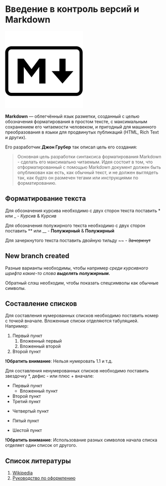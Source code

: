 # Введение в контроль версий и Markdown

![Логотип](markdown--v2.png "Markdown")

**Markdown** — облегчённый язык разметки, созданный с целью обозначения форматирования в простом тексте, с максимальным сохранением его читаемости человеком, и пригодный для машинного преобразования в языки для продвинутых публикаций (HTML, Rich Text и других).

Его разработчик **Джон Грубер** так описал цель его создания:
>Основная цель разработки синтаксиса форматирования Markdown - сделать его максимально читаемым. Идея состоит в том, что отформатированный с помощью Markdown документ должен быть опубликован как есть, как обычный текст, и не должен выглядеть так, как будто он размечен тегами или инструкциями по форматированию.

## Форматирование текста

Для обозначения курсива необходимо с двух сторон текста поставить \* или \_ - *Курсив* & _Курсив_

Для обозначения полужирного текста необходимо с двух сторон поставить \*\* или \_\_ - **Полужирный** & __Полужирный__

Для зачеркнутого текста поставить двойную тильду \~~ - ~~Зачеркнут~~ 

## New branch created



Разные варианты необходимы, чтобы например *среди курсивного шрифта какие-то слова __выделять полужирным.__*

Обратный слэш необходим, чтобы показать спецсимволы как обычные символы.

## Составление списков

Для составления нумерованных списков необходимо поставить номер с точкой вначале. Вложенные списки отделяются табуляцией. Например:

1. Первый пункт
    1. Вложенный первый
    2. Вложенный второй
2. Второй пункт

**!Обратить внимание**: Нельзя нумеровать 1.1 и т.д.

Для составления ненумерованных списков необходимо поставить звездочку \*, дефис - или плюс + вначале:
* Первый пункт
    * Вложенный пункт
* Второй пункт
* Третий пункт
- Четвертый пункт
+ Пятый пункт  
- Шестой пункт  


**!Обратить внимание**: Использование разных символов начала списка отделяет один список от другого.

## Список литературы

1. [Wikipedia](https://ru.wikipedia.org/wiki/Markdown "Markdown")
2. [Руководство по оформлению](https://gist.github.com/Jekins/2bf2d0638163f1294637 "github")